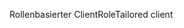 <span data-ttu-id="6f882-101">Rollenbasierter Client</span><span class="sxs-lookup"><span data-stu-id="6f882-101">RoleTailored client</span></span>